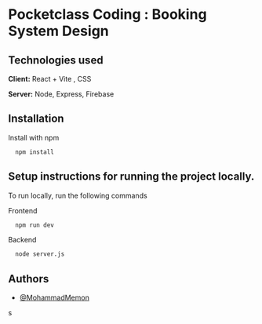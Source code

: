 
# Pocketclass Coding : Booking System Design




## Technologies used

**Client:** React + Vite , CSS

**Server:** Node, Express, Firebase


## Installation

Install with npm

```bash
  npm install
```
    
## Setup instructions for running the project locally.

To run locally, run the following commands

Frontend

```bash
  npm run dev
```
Backend

```bash
  node server.js
```


## Authors

- [@MohammadMemon](https://www.github.com/mohammadmemon)

s
